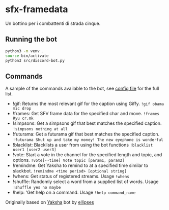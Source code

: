 # sfx-framedata

Un bottino per i combattenti di strada cinque.

## Running the bot

```bash
python3 -m venv .
source bin/activate
python3 src/discord-bot.py
```


## Commands

A sample of the commands available to the bot, see [config file](conf/bots.yaml) for the full list. 

* !gif: Returns the most relevant gif for the caption using Giffy. ```!gif obama mic drop```
* !frames: 
    Get SFV frame data for the specified char and move. ```!frames Ryu cr.mk```
* !simpsons: Get a simpsons gif that best matches the specified caption. ```!simpsons nothing at all```
* !futurama: Get a futurama gif that best matches the specified caption. ```!futurama Shut up and take my money! The new eyephone is wonderful```
* !blacklist: Blacklists a user from using the bot functions ```!blacklist user1 [user2 user3]```
* !vote: Start a vote in the channel for the specified length and
    topic, and options. ```!vote[--time] Vote topic [param1, param2] ```  
* !remindme: 
    Get Yaksha to remind to at a specified time similar to slackbot. ```!remindme <time period> [optional string]```
* !whens: Get status of registered streams. Usage ```!whens```
* !shuffle: 
    Randomly select a word from a supplied list of words.
    Usage ```!shuffle yes no maybe```
* !help: 'Get help on a command. Usage ```!help command_name```

  

Originally based on [Yaksha](https://github.com/ellipses/Yaksha) bot by [ellipses](https://github.com/ellipses)